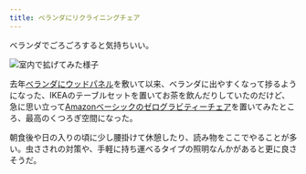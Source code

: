 ```yaml
---
title: ベランダにリクライニングチェア
---
```

ベランダでごろごろすると気持ちいい。

![](https://lh5.googleusercontent.com/R9_fbhHjDrmGikWec3LRlJNqOl5O3c_bkm15fW3Wyj7upXFcCTeeq2XDhsikwjpoCrk3EGRFhvsR-vNrFCk3ho1jbsa8bmgaSC9K3gWu_fR8zVaNk3NguzHBd3otNxoYa9kQ3nRn6xb45SzuwCm1t4Q7ko_gUcJ3LTD-uvCv88NuvV9tcXWTGimFjnyz "室内で拡げてみた様子")

去年[ベランダにウッドパネル](https://r7kamura.com/articles/2021-09-30-wood-panel)を敷いて以来、ベランダに出やすくなって捗るようになった、IKEAのテーブルセットを置いてお茶を飲んだりしていたのだけど、急に思い立って[Amazonベーシックのゼログラビティーチェア](https://www.amazon.co.jp/dp/B0716DKHS1)を置いてみたところ、最高のくつろぎ空間になった。

朝食後や日の入りの頃に少し腰掛けて休憩したり、読み物をここでやることが多い。虫さされの対策や、手軽に持ち運べるタイプの照明なんかがあると更に良さそうだ。
